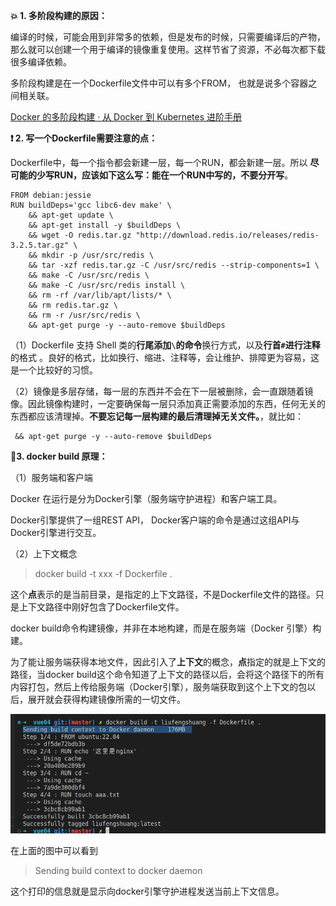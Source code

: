 **:boom: 1. 多阶段构建的原因：**

编译的时候，可能会用到非常多的依赖，但是发布的时候，只需要编译后的产物，那么就可以创建一个用于编译的镜像重复使用。这样节省了资源，不必每次都下载很多编译依赖。

多阶段构建是在一个Dockerfile文件中可以有多个FROM， 也就是说多个容器之间相关联。

[Docker 的多阶段构建 · 从 Docker 到 Kubernetes 进阶手册](https://www.qikqiak.com/k8s-book/docs/12.Docker%E7%9A%84%E5%A4%9A%E9%98%B6%E6%AE%B5%E6%9E%84%E5%BB%BA.html)

**:exclamation: 2. 写一个Dockerfile需要注意的点：**

Dockerfile中，每一个指令都会新建一层，每一个RUN，都会新建一层。所以 **尽可能的少写RUN，应该如下这么写：能在一个RUN中写的，不要分开写**。

```docker
FROM debian:jessie
RUN buildDeps='gcc libc6-dev make' \
    && apt-get update \
    && apt-get install -y $buildDeps \
    && wget -O redis.tar.gz "http://download.redis.io/releases/redis-3.2.5.tar.gz" \
    && mkdir -p /usr/src/redis \
    && tar -xzf redis.tar.gz -C /usr/src/redis --strip-components=1 \
    && make -C /usr/src/redis \
    && make -C /usr/src/redis install \
    && rm -rf /var/lib/apt/lists/* \
    && rm redis.tar.gz \
    && rm -r /usr/src/redis \
    && apt-get purge -y --auto-remove $buildDeps
```

（1）Dockerfile 支持 Shell 类的**行尾添加`\`的命令**换行方式，以及**行首`#`进行注释**的格式 。良好的格式，比如换行、缩进、注释等，会让维护、排障更为容易，这是一个比较好的习惯。

（2）镜像是多层存储，每一层的东西并不会在下一层被删除，会一直跟随着镜像。因此镜像构建时，一定要确保每一层只添加真正需要添加的东西，任何无关的东西都应该清理掉。**不要忘记每一层构建的最后清理掉无关文件。**，就比如：

```
 && apt-get purge -y --auto-remove $buildDeps
```

**:maple_leaf:3. docker build 原理：**

（1）服务端和客户端

Docker 在运行是分为Docker引擎（服务端守护进程）和客户端工具。

Docker引擎提供了一组REST API， Docker客户端的命令是通过这组API与Docker引擎进行交互。

（2）上下文概念

> docker build -t xxx -f Dockerfile .

这个**点**表示的是当前目录，是指定的上下文路径，不是Dockerfile文件的路径。只是上下文路径中刚好包含了Dockerfile文件。

docker build命令构建镜像，并非在本地构建，而是在服务端（Docker 引擎）构建。

为了能让服务端获得本地文件，因此引入了**上下文**的概念，**点**指定的就是上下文的路径，当docker build这个命令知道了上下文的路径以后，会将这个路径下的所有内容打包，然后上传给服务端（Docker引擎），服务端获取到这个上下文的包以后，展开就会获得构建镜像所需的一切文件。

![](../../../../assets/2022-11-15-10-57-13-image.png)

在上面的图中可以看到

> Sending build context to docker daemon

这个打印的信息就是显示向docker引擎守护进程发送当前上下文信息。
